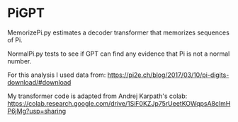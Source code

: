 # PiGPT

MemorizePi.py estimates a decoder transformer that memorizes sequences of Pi.

NormalPi.py tests to see if GPT can find any evidence that Pi is not a normal number. 

For this analysis I used data from: https://pi2e.ch/blog/2017/03/10/pi-digits-download/#download

My transformer code is adapted from Andrej Karpath's colab: https://colab.research.google.com/drive/1SiF0KZJp75rUeetKOWqpsA8clmHP6jMg?usp=sharing
